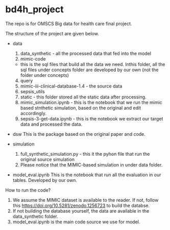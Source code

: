 # bd4h_project
The repo is for OMSCS Big data for health care final project.

The structure of the project are given below.

- data
  1. data_synthetic - all the processed data that fed into the model
  2. mimic-code
    - this is the sql files that build all the data we need. Inthis folder, all the sql files under concepts folder are developed by our own (not the folder under concepts) 
  4. query 
  5. mimic-iii-clinical-database-1.4 - the source data
  6. sepsis_utils
  7. static - this folder stored all the static data after processing.
  8. mimic_simulation.ipynb - this is the notebook that we run the mimic based stnthetic simulation, based on the original and edit accordingly.
  9. sepsis-3-get-data.ipynb - this is the notebook we extract our target data and processed the data.

- dsw
This is the package based on the original paper and code.

- simulation
  1. full_synthetic_simulation.py - this it the pyhon file that run the original source simulation
  2.  Please notice that the MIMIC-based simulation in under data folder.

- model_eval.ipynb
This is the notebook that run all the evaluation in our tables. Developed by our own.


How to run the code?
1. We assume the MIMIC dataset is available to the reader. If not, follow this https://doi.org/10.5281/zenodo.1256723 to build the databse. 
2. If not building the database yourself, the data are available in the data_synthetic folder.
3. model_eval.ipynb is the main code source we use for model.

